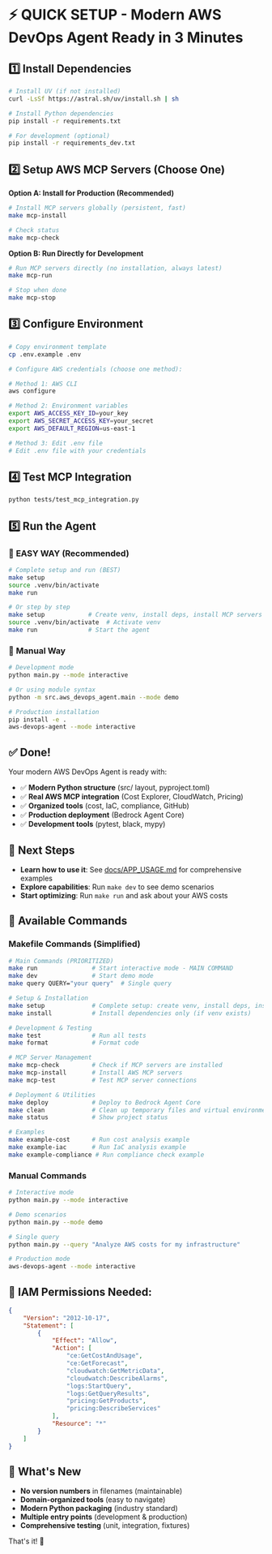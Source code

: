 # ⚡ QUICK SETUP - Modern AWS DevOps Agent Ready in 3 Minutes

## 1️⃣ Install Dependencies
```bash
# Install UV (if not installed)
curl -LsSf https://astral.sh/uv/install.sh | sh

# Install Python dependencies
pip install -r requirements.txt

# For development (optional)
pip install -r requirements_dev.txt
```

## 2️⃣ Setup AWS MCP Servers (Choose One)

**Option A: Install for Production (Recommended)**
```bash
# Install MCP servers globally (persistent, fast)
make mcp-install

# Check status
make mcp-check
```

**Option B: Run Directly for Development**
```bash
# Run MCP servers directly (no installation, always latest)
make mcp-run

# Stop when done
make mcp-stop
```

## 3️⃣ Configure Environment
```bash
# Copy environment template
cp .env.example .env

# Configure AWS credentials (choose one method):

# Method 1: AWS CLI
aws configure

# Method 2: Environment variables
export AWS_ACCESS_KEY_ID=your_key
export AWS_SECRET_ACCESS_KEY=your_secret  
export AWS_DEFAULT_REGION=us-east-1

# Method 3: Edit .env file
# Edit .env file with your credentials
```

## 4️⃣ Test MCP Integration
```bash
python tests/test_mcp_integration.py
```

## 5️⃣ Run the Agent

### 🚀 **EASY WAY (Recommended)**
```bash
# Complete setup and run (BEST)
make setup
source .venv/bin/activate
make run

# Or step by step
make setup            # Create venv, install deps, install MCP servers
source .venv/bin/activate  # Activate venv
make run              # Start the agent
```

### 🔧 **Manual Way**
```bash
# Development mode
python main.py --mode interactive

# Or using module syntax
python -m src.aws_devops_agent.main --mode demo

# Production installation
pip install -e .
aws-devops-agent --mode interactive
```

## ✅ Done! 
Your modern AWS DevOps Agent is ready with:
- ✅ **Modern Python structure** (src/ layout, pyproject.toml)
- ✅ **Real AWS MCP integration** (Cost Explorer, CloudWatch, Pricing)
- ✅ **Organized tools** (cost, IaC, compliance, GitHub)
- ✅ **Production deployment** (Bedrock Agent Core)
- ✅ **Development tools** (pytest, black, mypy)

## 📖 Next Steps
- **Learn how to use it**: See [docs/APP_USAGE.md](docs/APP_USAGE.md) for comprehensive examples
- **Explore capabilities**: Run `make dev` to see demo scenarios
- **Start optimizing**: Run `make run` and ask about your AWS costs

## 🚀 Available Commands

### **Makefile Commands (Simplified)**
```bash
# Main Commands (PRIORITIZED)
make run               # Start interactive mode - MAIN COMMAND
make dev               # Start demo mode
make query QUERY="your query"  # Single query

# Setup & Installation
make setup             # Complete setup: create venv, install deps, install MCP servers
make install           # Install dependencies only (if venv exists)

# Development & Testing
make test              # Run all tests
make format            # Format code

# MCP Server Management
make mcp-check         # Check if MCP servers are installed
make mcp-install       # Install AWS MCP servers
make mcp-test          # Test MCP server connections

# Deployment & Utilities
make deploy            # Deploy to Bedrock Agent Core
make clean             # Clean up temporary files and virtual environment
make status            # Show project status

# Examples
make example-cost      # Run cost analysis example
make example-iac       # Run IaC analysis example
make example-compliance # Run compliance check example
```

### **Manual Commands**
```bash
# Interactive mode
python main.py --mode interactive

# Demo scenarios
python main.py --mode demo

# Single query
python main.py --query "Analyze AWS costs for my infrastructure"

# Production mode
aws-devops-agent --mode interactive
```

## 🔧 IAM Permissions Needed:
```json
{
    "Version": "2012-10-17",
    "Statement": [
        {
            "Effect": "Allow",
            "Action": [
                "ce:GetCostAndUsage",
                "ce:GetForecast", 
                "cloudwatch:GetMetricData",
                "cloudwatch:DescribeAlarms",
                "logs:StartQuery",
                "logs:GetQueryResults",
                "pricing:GetProducts",
                "pricing:DescribeServices"
            ],
            "Resource": "*"
        }
    ]
}
```

## 🎯 What's New
- **No version numbers** in filenames (maintainable)
- **Domain-organized tools** (easy to navigate)
- **Modern Python packaging** (industry standard)
- **Multiple entry points** (development & production)
- **Comprehensive testing** (unit, integration, fixtures)

That's it! 🎉